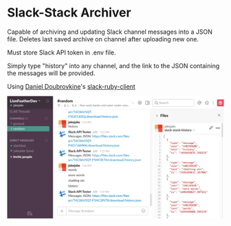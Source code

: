 Slack-Stack Archiver
=================

Capable of archiving and updating Slack channel messages into a JSON file.
Deletes last saved archive on channel after uploading new one.

Must store Slack API token in .env file.

Simply type "history" into any channel, and the link to the JSON containing the messages will be provided.

Using [Daniel Doubrovkine](https://twitter.com/dblockdotorg)'s  [slack-ruby-client](https://github.com/dblock/slack-ruby-client)

![Screenshot](https://github.com/JakeIwen/slack-stack/blob/master/screenshot.png)
